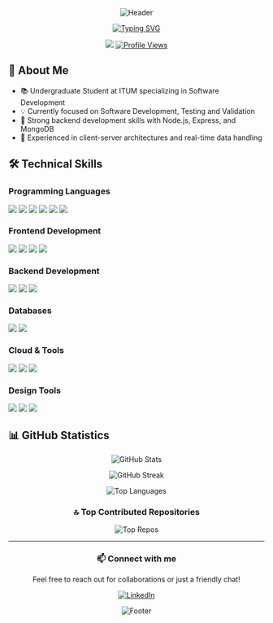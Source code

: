 <div align="center">

![Header](https://capsule-render.vercel.app/api?type=waving&color=gradient&height=200&section=header&text=Janith%20Nilukshan&fontSize=50&fontAlignY=35&desc=Software%20Engineering%20Undergraduate%20|%20Softeware%20Tester&descAlignY=55)

[![Typing SVG](https://readme-typing-svg.demolab.com?font=Fira+Code&weight=600&size=28&duration=4000&pause=1000&color=36BCF7FF&center=true&vCenter=true&width=800&lines=Welcome+to+Janith's+Digital+Space+%F0%9F%91%8B;Backend+Developer+%F0%9F%92%BB;Sofrtware+Tester;Software+Engineering+Student+%F0%9F%8E%AC;Problem+Solver+%F0%9F%A7%A0;Always+Learning%2C+Always+Growing+%F0%9F%8C%B1)](https://git.io/typing-svg)

[<img src="https://img.shields.io/badge/LinkedIn-%230077B5.svg?logo=linkedin&logoColor=white" />](https://linkedin.com/in/Janith-Nilukshan)
[![Profile Views](https://visitcount.itsvg.in/api?id=JNilukshan&icon=0&color=0)](https://visitcount.itsvg.in)

</div>

## 🚀 About Me
- 📚 Undergraduate Student at ITUM specializing in Software Development
- 💡 Currently focused on Software Development, Testing and Validation
- 💪 Strong backend development skills with Node.js, Express, and MongoDB
- 🔄 Experienced in client-server architectures and real-time data handling

## 🛠️ Technical Skills

### Programming Languages
<p>
  <img src="https://img.shields.io/badge/JavaScript-%23323330.svg?style=for-the-badge&logo=javascript&logoColor=%23F7DF1E" />
  <img src="https://img.shields.io/badge/TypeScript-%23007ACC.svg?style=for-the-badge&logo=typescript&logoColor=white" />
  <img src="https://img.shields.io/badge/python-3670A0?style=for-the-badge&logo=python&logoColor=ffdd54" />
  <img src="https://img.shields.io/badge/java-%23ED8B00.svg?style=for-the-badge&logo=openjdk&logoColor=white" />
  <img src="https://img.shields.io/badge/dart-%230175C2.svg?style=for-the-badge&logo=dart&logoColor=white" />
  <img src="https://img.shields.io/badge/php-%23777BB4.svg?style=for-the-badge&logo=php&logoColor=white" />
</p>

### Frontend Development
<p>
  <img src="https://img.shields.io/badge/react-%2320232a.svg?style=for-the-badge&logo=react&logoColor=%2361DAFB" />
  <img src="https://img.shields.io/badge/Flutter-%2302569B.svg?style=for-the-badge&logo=Flutter&logoColor=white" />
  <img src="https://img.shields.io/badge/bootstrap-%238511FA.svg?style=for-the-badge&logo=bootstrap&logoColor=white" />
  <img src="https://img.shields.io/badge/css3-%231572B6.svg?style=for-the-badge&logo=css3&logoColor=white" />
</p>

### Backend Development
<p>
  <img src="https://img.shields.io/badge/node.js-6DA55F?style=for-the-badge&logo=node.js&logoColor=white" />
  <img src="https://img.shields.io/badge/express.js-%23404d59.svg?style=for-the-badge&logo=express&logoColor=%2361DAFB" />
  <img src="https://img.shields.io/badge/django-%23092E20.svg?style=for-the-badge&logo=django&logoColor=white" />
</p>

### Databases
<p>
  <img src="https://img.shields.io/badge/MongoDB-%234ea94b.svg?style=for-the-badge&logo=mongodb&logoColor=white" />
  <img src="https://img.shields.io/badge/mysql-4479A1.svg?style=for-the-badge&logo=mysql&logoColor=white" />
</p>

### Cloud & Tools
<p>
  <img src="https://img.shields.io/badge/AWS-%23FF9900.svg?style=for-the-badge&logo=amazon-aws&logoColor=white" />
  <img src="https://img.shields.io/badge/Postman-FF6C37?style=for-the-badge&logo=postman&logoColor=white" />
  <img src="https://img.shields.io/badge/power_bi-F2C811?style=for-the-badge&logo=powerbi&logoColor=black" />
</p>

### Design Tools
<p>
  <img src="https://img.shields.io/badge/figma-%23F24E1E.svg?style=for-the-badge&logo=figma&logoColor=white" />
  <img src="https://img.shields.io/badge/adobe%20photoshop-%2331A8FF.svg?style=for-the-badge&logo=adobe%20photoshop&logoColor=white" />
  <img src="https://img.shields.io/badge/Canva-%2300C4CC.svg?style=for-the-badge&logo=Canva&logoColor=white" />
</p>

## 📊 GitHub Statistics

<div align="center">

![GitHub Stats](https://github-readme-stats.vercel.app/api?username=JNilukshan&theme=dark&hide_border=false&include_all_commits=false&count_private=false)

![GitHub Streak](https://github-readme-streak-stats.herokuapp.com/?user=JNilukshan&theme=dark&hide_border=false)

![Top Languages](https://github-readme-stats.vercel.app/api/top-langs/?username=JNilukshan&theme=dark&hide_border=false&include_all_commits=false&count_private=false&layout=compact)

### 🔝 Top Contributed Repositories
![Top Repos](https://github-contributor-stats.vercel.app/api?username=JNilukshan&limit=5&theme=dark&combine_all_yearly_contributions=true)

</div>

---
<div align="center">
  
### 📫 Connect with me
Feel free to reach out for collaborations or just a friendly chat!
  
[![LinkedIn](https://img.shields.io/badge/Connect_on_LinkedIn-%230077B5.svg?style=for-the-badge&logo=linkedin&logoColor=white)](https://linkedin.com/in/Janith-Nilukshan)

![Footer](https://capsule-render.vercel.app/api?type=waving&color=gradient&height=100&section=footer)

</div>

<!--
✨ Created with 💖 by Janith Nilukshan
🔗 Generated with GPRM (https://gprm.itsvg.in)
-->
